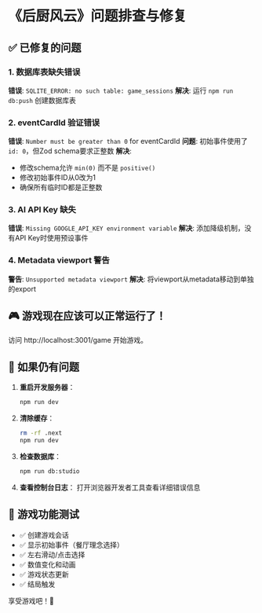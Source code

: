 # 《后厨风云》问题排查与修复

## ✅ 已修复的问题

### 1. 数据库表缺失错误

**错误**: `SQLITE_ERROR: no such table: game_sessions`
**解决**: 运行 `npm run db:push` 创建数据库表

### 2. eventCardId 验证错误

**错误**: `Number must be greater than 0` for eventCardId
**问题**: 初始事件使用了 `id: 0`，但Zod schema要求正整数
**解决**:

- 修改schema允许 `min(0)` 而不是 `positive()`
- 修改初始事件ID从0改为1
- 确保所有临时ID都是正整数

### 3. AI API Key 缺失

**错误**: `Missing GOOGLE_API_KEY environment variable`
**解决**: 添加降级机制，没有API Key时使用预设事件

### 4. Metadata viewport 警告

**警告**: `Unsupported metadata viewport`
**解决**: 将viewport从metadata移动到单独的export

## 🎮 游戏现在应该可以正常运行了！

访问 http://localhost:3001/game 开始游戏。

## 🔧 如果仍有问题

1. **重启开发服务器**：

   ```bash
   npm run dev
   ```

2. **清除缓存**：

   ```bash
   rm -rf .next
   npm run dev
   ```

3. **检查数据库**：

   ```bash
   npm run db:studio
   ```

4. **查看控制台日志**：
   打开浏览器开发者工具查看详细错误信息

## 🎯 游戏功能测试

- ✅ 创建游戏会话
- ✅ 显示初始事件（餐厅理念选择）
- ✅ 左右滑动/点击选择
- ✅ 数值变化和动画
- ✅ 游戏状态更新
- ✅ 结局触发

享受游戏吧！🍳
